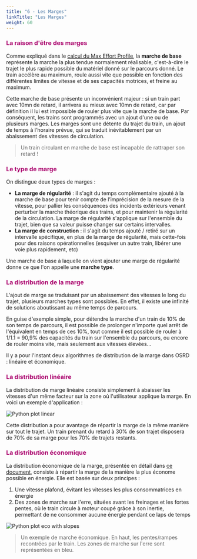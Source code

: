 ```yaml
---
title: "6 - Les Marges"
linkTitle: "Les Marges"
weight: 60
---
```


### <font color=#aa026d>La raison d'être des marges</font>

Comme expliqué dans le [calcul du Max Effort Profile](../pipeline/#calcul-du-max-effort-profile), la **marche de base** représente la marche la plus tendue normalement réalisable, c'est-à-dire le trajet le plus rapide possible du matériel donné sur le parcours donné. Le train accélère au maximum, roule aussi vite que possible en fonction des différentes limites de vitesse et de ses capacités motrices, et freine au maximum.

Cette marche de base présente un inconvénient majeur : si un train part avec 10mn de retard, il arrivera au mieux avec 10mn de retard, car par définition il lui est impossible de rouler plus vite que la marche de base. Par conséquent, les trains sont programmés avec un ajout d'une ou de plusieurs marges. Les marges sont une détente du trajet du train, un ajout de temps à l'horaire prévue, qui se traduit inévitablement par un abaissement des vitesses de circulation.

> Un train circulant en marche de base est incapable de rattraper son retard !

### <font color=#aa026d>Le type de marge</font>

On distingue deux types de marges :

- **La marge de régularité** : il s'agit du temps complémentaire ajouté à la marche de base pour tenir compte de l’imprécision de la mesure de la vitesse, pour pallier les conséquences des incidents extérieurs venant perturber la marche théorique des trains, et pour maintenir la régularité de la circulation. La marge de régularité s'applique sur l'ensemble du trajet, bien que sa valeur puisse changer sur certains intervalles.
- **La marge de construction** : il s'agit du temps ajouté / retiré sur un intervalle spécifique, en plus de la marge de régularité, mais cette-fois pour des raisons opérationnelles (esquiver un autre train, libérer une voie plus rapidement, etc)

Une marche de base à laquelle on vient ajouter une marge de régularité donne ce que l'on appelle une **marche type**.

### <font color=#aa026d>La distribution de la marge</font>

L'ajout de marge se traduisant par un abaissement des vitesses le long du trajet, plusieurs marches types sont possibles. En effet, il existe une infinité de solutions aboutissant au même temps de parcours.

En guise d'exemple simple, pour détendre la marche d'un train de 10% de son temps de parcours, il est possible de prolonger n'importe quel arrêt de l'équivalent en temps de ces 10%, tout comme il est possible de rouler à 1/1.1 = 90,9% des capacités du train sur l'ensemble du parcours, ou encore de rouler moins vite, mais seulement aux vitesses élevées...

Il y a pour l'instant deux algorithmes de distribution de la marge dans OSRD : linéaire et économique.

### <font color=#aa026d>La distribution linéaire</font>

La distribution de marge linéaire consiste simplement à abaisser les vitesses d'un même facteur sur la zone où l'utilisateur applique la marge. En voici un exemple d'application :

![Python plot linear](../python_plot_linear.png)

Cette distribution a pour avantage de répartir la marge de la même manière sur tout le trajet. Un train prenant du retard à 30% de son trajet disposera de 70% de sa marge pour les 70% de trajets restants.

### <font color=#aa026d>La distribution économique</font>

La distribution économique de la marge, présentée en détail dans [ce document](../MARECO.pdf), consiste à répartir la marge de la manière la plus économe possible en énergie. Elle est basée sur deux principes :

1. Une vitesse plafond, évitant les vitesses les plus consommatrices en énergie
2. Des zones de marche sur l'erre, situées avant les freinages et les fortes pentes, où le train circule à moteur coupé
grâce à son inertie, permettant de ne consommer aucune énergie pendant ce laps de temps

![Python plot eco with slopes](../python_plot_eco_w_slopes.png)

> Un exemple de marche économique. En haut, les pentes/rampes recontrées par le train. Les zones de marche sur l'erre sont représentées en bleu.
